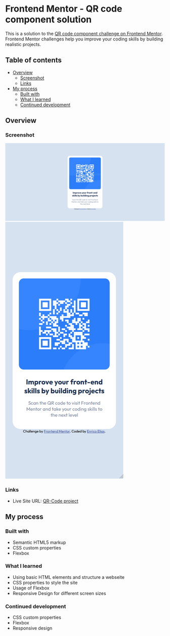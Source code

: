 # Frontend Mentor - QR code component solution

This is a solution to the [QR code component challenge on Frontend Mentor](https://www.frontendmentor.io/challenges/qr-code-component-iux_sIO_H). Frontend Mentor challenges help you improve your coding skills by building realistic projects. 

## Table of contents

- [Overview](#overview)
  - [Screenshot](#screenshot)
  - [Links](#links)
- [My process](#my-process)
  - [Built with](#built-with)
  - [What I learned](#what-i-learned)
  - [Continued development](#continued-development)

## Overview

### Screenshot

![Desktop version](./screenshots/desktop.png)
![Mobile version](./screenshots/mobile.png)

### Links

- Live Site URL: [QR-Code project](https://enricoelias.github.io/qr-code/)

## My process

### Built with

- Semantic HTML5 markup
- CSS custom properties
- Flexbox

### What I learned

- Using basic HTML elements and structure a webseite
- CSS properties to style the site
- Usage of Flexbox
- Responsive Design for different screen sizes


### Continued development

- CSS custom properties
- Flexbox
- Responsive design
